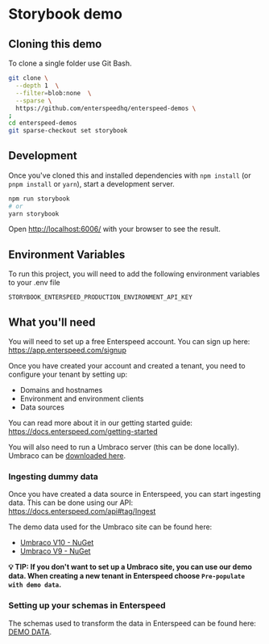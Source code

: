 # Storybook demo

## Cloning this demo

To clone a single folder use Git Bash.

```bash
git clone \
  --depth 1  \
  --filter=blob:none  \
  --sparse \
  https://github.com/enterspeedhq/enterspeed-demos \
;
cd enterspeed-demos
git sparse-checkout set storybook
```

## Development

Once you've cloned this and installed dependencies with `npm install` (or `pnpm install` or `yarn`), start a development server.

```bash
npm run storybook
# or
yarn storybook
```

Open [http://localhost:6006/](http://localhost:6006/) with your browser to see the result.

## Environment Variables

To run this project, you will need to add the following environment variables to your .env file

`STORYBOOK_ENTERSPEED_PRODUCTION_ENVIRONMENT_API_KEY`

## What you'll need

You will need to set up a free Enterspeed account. You can sign up here: https://app.enterspeed.com/signup

Once you have created your account and created a tenant, you need to configure your tenant by setting up:

- Domains and hostnames
- Environment and environment clients
- Data sources

You can read more about it in our getting started guide: https://docs.enterspeed.com/getting-started

You will also need to run a Umbraco server (this can be done locally). Umbraco can be [downloaded here](https://our.umbraco.com/download).

### Ingesting dummy data

Once you have created a data source in Enterspeed, you can start ingesting data. This can be done using our API: https://docs.enterspeed.com/api#tag/Ingest

The demo data used for the Umbraco site can be found here:

- [Umbraco V10 - NuGet](https://www.nuget.org/packages/Enterspeed.Demos.UmbracoCms.V10.FairyTales)
- [Umbraco V9 - NuGet](https://www.nuget.org/packages/Enterspeed.Demos.UmbracoCms.V9.FairyTales)

**💡 TIP: If you don't want to set up a Umbraco site, you can use our demo data. When creating a new tenant in Enterspeed choose `Pre-populate with demo data`.**

### Setting up your schemas in Enterspeed

The schemas used to transform the data in Enterspeed can be found here: [DEMO DATA](./DEMO-DATA/).
